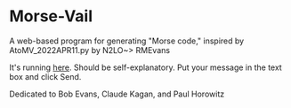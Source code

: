 # Morse-Vail

A web-based program for generating "Morse code," inspired by AtoMV_2022APR11.py by N2LO~> RMEvans

It's running [here](https://csb-k8gg3r.netlify.app/). Should be self-explanatory. Put your message in the text box and click Send.

Dedicated to Bob Evans, Claude Kagan, and Paul Horowitz
